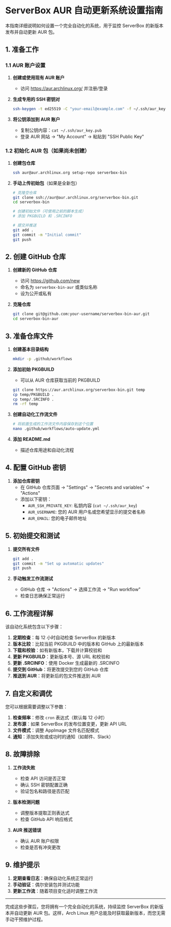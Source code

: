 # ServerBox AUR 自动更新系统设置指南

本指南详细说明如何设置一个完全自动化的系统，用于监控 ServerBox 的新版本发布并自动更新 AUR 包。

## 1. 准备工作

### 1.1 AUR 账户设置

1. **创建或使用现有 AUR 账户**
   - 访问 https://aur.archlinux.org/ 并注册/登录

2. **生成专用的 SSH 密钥对**
   ```bash
   ssh-keygen -t ed25519 -C "your-email@example.com" -f ~/.ssh/aur_key -N ""
   ```

3. **将公钥添加到 AUR 账户**
   - 复制公钥内容：`cat ~/.ssh/aur_key.pub`
   - 登录 AUR 网站 → "My Account" → 粘贴到 "SSH Public Key"

### 1.2 初始化 AUR 包（如果尚未创建）

1. **创建包仓库**
   ```bash
   ssh aur@aur.archlinux.org setup-repo serverbox-bin
   ```

2. **手动上传初始包**（如果是全新包）
   ```bash
   # 克隆空仓库
   git clone ssh://aur@aur.archlinux.org/serverbox-bin.git
   cd serverbox-bin
   
   # 创建初始文件（可使用之前的脚本生成）
   # 添加 PKGBUILD 和 .SRCINFO
   
   # 提交并推送
   git add .
   git commit -m "Initial commit"
   git push
   ```

## 2. 创建 GitHub 仓库

1. **创建新的 GitHub 仓库**
   - 访问 https://github.com/new
   - 命名为 `serverbox-bin-aur` 或类似名称
   - 设为公开或私有

2. **克隆仓库**
   ```bash
   git clone git@github.com:your-username/serverbox-bin-aur.git
   cd serverbox-bin-aur
   ```

## 3. 准备仓库文件

1. **创建基本目录结构**
   ```bash
   mkdir -p .github/workflows
   ```

2. **添加初始 PKGBUILD**
   - 可以从 AUR 仓库获取当前的 PKGBUILD
   ```bash
   git clone https://aur.archlinux.org/serverbox-bin.git temp
   cp temp/PKGBUILD .
   cp temp/.SRCINFO .
   rm -rf temp
   ```

3. **创建自动化工作流文件**
   ```bash
   # 将前面生成的工作流文件内容保存到这个位置
   nano .github/workflows/auto-update.yml
   ```

4. **添加 README.md**
   - 描述仓库用途和自动化流程

## 4. 配置 GitHub 密钥

1. **添加仓库密钥**
   - 在 GitHub 仓库页面 → "Settings" → "Secrets and variables" → "Actions"
   - 添加以下密钥：
     - `AUR_SSH_PRIVATE_KEY`: 私钥内容 (`cat ~/.ssh/aur_key`)
     - `AUR_USERNAME`: 您的 AUR 用户名或您希望显示的提交者名称
     - `AUR_EMAIL`: 您的电子邮件地址

## 5. 初始提交和测试

1. **提交所有文件**
   ```bash
   git add .
   git commit -m "Set up automatic updates"
   git push
   ```

2. **手动触发工作流测试**
   - GitHub 仓库 → "Actions" → 选择工作流 → "Run workflow"
   - 检查日志确保正常运行

## 6. 工作流程详解

该自动化系统包含以下步骤：

1. **定期检查**：每 12 小时自动检查 ServerBox 的新版本
2. **版本比较**：比较当前 PKGBUILD 中的版本和 GitHub 上的最新版本
3. **下载和校验**：如有新版本，下载并计算校验和
4. **更新 PKGBUILD**：更新版本号、源 URL 和校验和
5. **更新 .SRCINFO**：使用 Docker 生成最新的 .SRCINFO
6. **提交到 GitHub**：将更改提交到您的 GitHub 仓库
7. **推送到 AUR**：将更新后的包文件推送到 AUR

## 7. 自定义和调优

您可以根据需要调整以下参数：

1. **检查频率**：修改 `cron` 表达式（默认每 12 小时）
2. **发布源**：如果 ServerBox 的发布位置变更，更新 API URL
3. **文件模式**：调整 AppImage 文件名匹配模式
4. **通知**：添加失败或成功时的通知（如邮件、Slack）

## 8. 故障排除

1. **工作流失败**
   - 检查 API 访问是否正常
   - 确认 SSH 密钥配置正确
   - 验证包名和路径是否匹配

2. **版本检测问题**
   - 调整版本提取正则表达式
   - 检查 GitHub API 响应格式

3. **AUR 推送错误**
   - 确认 AUR 账户权限
   - 检查是否有冲突更改

## 9. 维护提示

1. **定期查看日志**：确保自动化系统正常运行
2. **手动验证**：偶尔安装包并测试功能
3. **更新工作流**：随着项目变化适时调整工作流

----

完成这些步骤后，您将拥有一个完全自动化的系统，持续监控 ServerBox 的新版本并自动更新 AUR 包。这样，Arch Linux 用户总能及时获取最新版本，而您无需手动干预维护过程。
